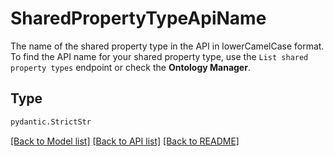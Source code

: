 # SharedPropertyTypeApiName

The name of the shared property type in the API in lowerCamelCase format. To find the API name for your
shared property type, use the `List shared property types` endpoint or check the **Ontology Manager**.


## Type
```python
pydantic.StrictStr
```


[[Back to Model list]](../../../../README.md#models-v2-link) [[Back to API list]](../../../../README.md#apis-v2-link) [[Back to README]](../../../../README.md)
